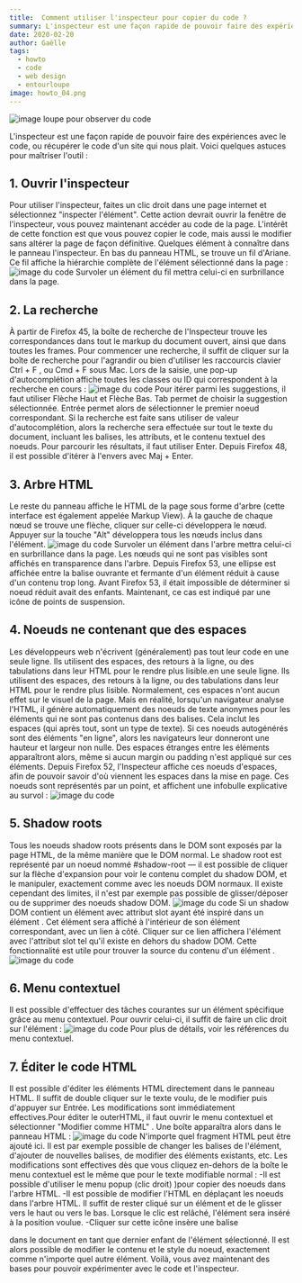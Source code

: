 ```yaml
---
title:  Comment utiliser l'inspecteur pour copier du code ?
summary: L'inspecteur est une façon rapide de pouvoir faire des expériences avec le code, ou récupérer le code d'un site qui nous plait.
date: 2020-02-20
author: Gaëlle
tags:
  - howto
  - code
  - web design
  - entourloupe
image: howto_04.png
---
```


![image loupe pour observer du code](/static/img/howto_04.png)

L'inspecteur est une façon rapide de pouvoir faire des expériences avec le code, ou récupérer le code d'un site qui nous plait. Voici quelques astuces pour maîtriser l'outil :
## 1. Ouvrir l'inspecteur
Pour utiliser l'inspecteur, faites un clic droit dans une page internet et sélectionnez "inspecter l'élément". Cette action devrait ouvrir la fenêtre de l'inspecteur, vous pouvez maintenant accéder au code de la page. L'intérêt de cette fonction est que vous pouvez copier le code, mais aussi le modifier sans altérer la page de façon définitive.
Quelques élément à connaître dans le panneau l'inspecteur. En bas du panneau HTML, se trouve un fil d'Ariane.
Ce fil affiche la hiérarchie complète de l'élément sélectionné dans la page :
![image du code](/static/img/howto_04_img01.png)
Survoler un élément du fil mettra celui-ci en surbrillance dans la page.
## 2. La recherche
À partir de Firefox 45, la boîte de recherche de l'Inspecteur trouve les correspondances dans tout le markup du document ouvert, ainsi que dans toutes les frames.
Pour commencer une recherche, il suffit de cliquer sur la boîte de recherche pour l'agrandir ou bien d'utiliser les raccourcis clavier Ctrl + F , ou Cmd + F sous Mac. Lors de la saisie, une pop-up d'autocomplétion affiche toutes les classes ou ID qui correspondent à la recherche en cours :
![image du code](/static/img/howto_04_img02.png)
Pour itérer parmi les suggestions, il faut utiliser Flèche Haut et Flèche Bas. Tab permet de choisir la suggestion sélectionnée. Entrée permet alors de sélectionner le premier noeud correspondant.
Si la recherche est faite sans utiliser de valeur d'autocomplétion, alors la recherche sera effectuée sur tout le texte du document, incluant les balises, les attributs, et le contenu textuel des noeuds.
Pour parcourir les résultats, il faut utiliser Enter. Depuis Firefox 48, il est possible d'itérer à l'envers avec  Maj + Enter.
## 3. Arbre HTML
Le reste du panneau affiche le HTML de la page sous forme d'arbre (cette interface est également appelée Markup View). À la gauche de chaque nœud se trouve une flèche, cliquer sur celle-ci développera le nœud. Appuyer sur la touche "Alt" développera tous les nœuds inclus dans l'élément.
![image du code](/static/img/howto_04_img03.png)
Survoler un élément dans l'arbre mettra celui-ci en surbrillance dans la page.
Les nœuds qui ne sont pas visibles sont affichés en transparence dans l'arbre.
Depuis Firefox 53, une ellipse est affichée entre la balise ouvrante et fermante d'un élément réduit à cause d'un contenu trop long.
Avant Firefox 53, il était impossible de déterminer si noeud réduit avait des enfants. Maintenant, ce cas est indiqué par une icône de points de suspension.
## 4. Noeuds ne contenant que des espaces
Les développeurs web n'écrivent (généralement) pas tout leur code en une seule ligne. Ils utilisent des espaces, des retours à la ligne, ou des tabulations dans leur HTML pour le rendre plus lisible.en une seule ligne. Ils utilisent des espaces, des retours à la ligne, ou des tabulations dans leur HTML pour le rendre plus lisible.
Normalement, ces espaces n'ont aucun effet sur le visuel de la page. Mais en réalité, lorsqu'un navigateur analyse l'HTML, il génère automatiquement des noeuds de texte anonymes pour les éléments qui ne sont pas contenus dans des balises. Cela inclut les espaces (qui après tout, sont un type de texte).
Si ces noeuds autogénérés sont des éléments "en ligne", alors les navigateurs leur donneront une hauteur et largeur non nulle. Des espaces étranges entre les éléments apparaîtront alors, même si aucun margin ou padding n'est appliqué sur ces éléments.
Depuis Firefox 52, l'Inspecteur affiche ces noeuds d'espaces, afin de pouvoir savoir d'où viennent les espaces dans la mise en page. Ces noeuds sont représentés par un point, et affichent une infobulle explicative au survol :
![image du code](/static/img/howto_04_img04.png)
## 5. Shadow roots
Tous les noeuds shadow roots présents dans le DOM sont exposés par la page HTML, de la même manière que le DOM normal. Le shadow root est représenté par un noeud nommé #shadow-root — il est possible de cliquer sur la flèche d'expansion pour voir le contenu complet du shadow DOM, et le manipuler, exactement comme avec les noeuds DOM normaux. Il existe cependant des limites, il n'est par exemple pas possible de glisser/déposer ou de supprimer des noeuds shadow DOM.
![image du code](/static/img/howto_04_img05.png)
Si un shadow DOM contient un élément avec attribut slot ayant été inspiré dans un élément <slot>. Cet élément sera affiché à l'intérieur de son élément <slot> correspondant, avec un lien à côté. Cliquer sur ce lien affichera l'élément avec l'attribut slot tel qu'il existe en dehors du shadow DOM.
Cette fonctionnalité est utile pour trouver la source du contenu d'un élément <slot>.
![image du code](/static/img/howto_04_img06.png)
## 6. Menu contextuel
Il est possible d'effectuer des tâches courantes sur un élément spécifique grâce au menu contextuel. Pour ouvrir celui-ci, il suffit de faire un clic droit sur l'élément :
![image du code](/static/img/howto_04_img07.png)
Pour plus de détails, voir les références du menu contextuel.
## 7. Éditer le code HTML
Il est possible d'éditer les éléments HTML directement dans le panneau HTML. Il suffit de double cliquer sur le texte voulu, de le modifier puis d'appuyer sur Entrée. Les modifications sont immédiatement effectives.Pour éditer le outerHTML, il faut ouvrir le menu contextuel et sélectionner "Modifier comme HTML" . Une boîte apparaîtra alors dans le panneau HTML :
![image du code](/static/img/howto_04_img08.png)
N'importe quel fragment HTML peut être ajouté ici. Il est par exemple possible de changer les balises de l'élément, d'ajouter de nouvelles balises, de modifier des éléments existants, etc. Les modifications sont effectives dès que vous cliquez en-dehors de la boîte
le menu contextuel est le même que pour le texte modifiable normal :
-Il est possible d'utiliser le menu popup (clic droit) )pour copier des noeuds dans l'arbre HTML.
-Il est possible de modifier l'HTML en déplaçant les noeuds dans l'arbre HTML. Il suffit de rester cliqué sur un élément et de le glisser vers le haut ou vers le bas. Lorsque le clic est relâché, l'élément sera inséré à la position voulue.
-Cliquer sur cette icône insère une balise <div> dans le document en tant que dernier enfant de l'élément sélectionné. Il est alors possible de modifier le contenu et le style du noeud, exactement comme n'importe quel autre élément.
Voilà, vous avez maintenant des bases pour pouvoir expérimenter avec le code et l'inspecteur.

